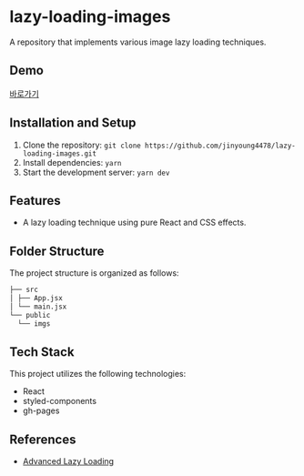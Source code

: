 # lazy-loading-images

A repository that implements various image lazy loading techniques.

## Demo

[바로가기](https://jinyoung4478.github.io/lazy-loading-images/)

## Installation and Setup

1. Clone the repository: `git clone https://github.com/jinyoung4478/lazy-loading-images.git`
2. Install dependencies: `yarn`
3. Start the development server: `yarn dev`

## Features

- A lazy loading technique using pure React and CSS effects.

## Folder Structure

The project structure is organized as follows:

```bash
├── src
│ ├── App.jsx
│ └── main.jsx
└── public
  └── imgs
```

## Tech Stack

This project utilizes the following technologies:

- React
- styled-components
- gh-pages

## References

- [Advanced Lazy Loading](https://blog.webdevsimplified.com/2023-05/lazy-load-images/)
